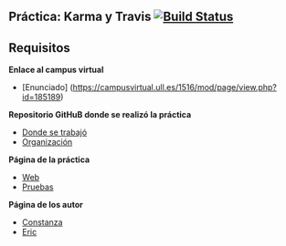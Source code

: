 

## Práctica: Karma y Travis [![Build Status](https://travis-ci.org/alu0100786330/karma-y-travis-ericconi.svg?branch=master)](https://travis-ci.org/alu0100786330/karma-y-travis-ericconi)

## Requisitos

**Enlace al campus virtual**

* [Enunciado] (https://campusvirtual.ull.es/1516/mod/page/view.php?id=185189)

**Repositorio GitHuB donde se realizó la práctica**

* [Donde se trabajó](https://github.com/alu0100786330/karma-y-travis-ericconi)
* [Organización](https://github.com/ULL-ESIT-GRADOII-DSI/karma-y-travis-ericconi)

**Página de la práctica**

* [Web](http://ull-esit-gradoii-dsi.github.io/karma-y-travis-ericconi/)
* [Pruebas](http://ull-esit-gradoii-dsi.github.io/karma-y-travis-ericconi/vendor/test.html)

**Página de los autor**

* [Constanza](http://alu0100673647.github.io)
* [Eric](http://alu0100786330.github.io)
